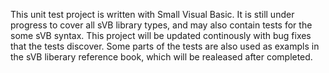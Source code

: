 This unit test project is written with Small Visual Basic.
It is still under progress to cover all sVB library types, and may also contain tests for the some sVB syntax.
This project will be updated continously with bug fixes that the tests discover.
Some parts of the tests are also used as exampls in the sVB liberary reference book, which will be realeased after completed.
